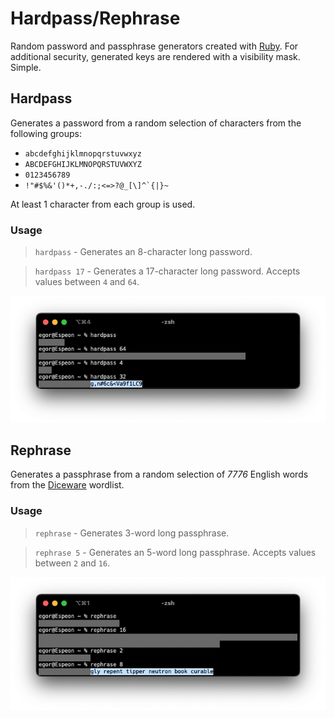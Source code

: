 # Hardpass/Rephrase

Random password and passphrase generators created with [Ruby](https://www.ruby-lang.org/en/). For additional security, generated keys are rendered with a visibility mask. Simple.

## Hardpass

Generates a password from a random selection of characters from the following groups:

* `abcdefghijklmnopqrstuvwxyz`
* `ABCDEFGHIJKLMNOPQRSTUVWXYZ`
* `0123456789`
* <code>!"#$%&'()*+,-./:;<=>?@_[\\]^&grave;{|}~</code>

At least 1 character from each group is used.

### Usage

>`hardpass` - Generates an 8-character long password.

>`hardpass 17` - Generates a 17-character long password. Accepts values between `4` and `64`.

![](screenshots/hardpass.png)

## Rephrase

Generates a passphrase from a random selection of _7776_ English words from the [Diceware](https://theworld.com/~reinhold/diceware.html) wordlist.

### Usage

>`rephrase` - Generates 3-word long passphrase.

>`rephrase 5` - Generates an 5-word long passphrase. Accepts values between `2` and `16`.

![](screenshots/rephrase.png)
